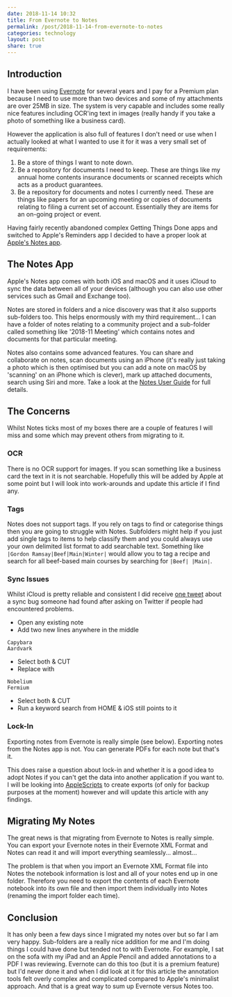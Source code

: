 ```yaml
---
date: 2018-11-14 10:32
title: From Evernote to Notes
permalink: /post/2018-11-14-from-evernote-to-notes
categories: technology
layout: post
share: true
---
```


## Introduction
I have been using [Evernote](https://www.evernote.com) for several years and I pay for a Premium plan because I need to use more than two devices and some of my attachments are over 25MB in size. The system is very capable and includes some really nice features including OCR'ing text in images (really handy if you take a photo of something like a business card).

However the application is also full of features I don't need or use when I actually looked at what I wanted to use it for it was a very small set of requirements:

1. Be a store of things I want to note down.
2. Be a repository for documents I need to keep. These are things like my annual home contents insurance documents or scanned receipts which acts as a product guarantees.
3. Be a repository for documents and notes I currently need. These are things like papers for an upcoming meeting or copies of documents relating to filing a current set of account. Essentially they are items for an on-going project or event.

Having fairly recently abandoned complex Getting Things Done apps and switched to Apple's Reminders app I decided to have a proper look at [Apple's Notes app](https://support.apple.com/en-gb/guide/notes/welcome/mac).

## The Notes App
Apple's Notes app comes with both iOS and macOS and it uses iCloud to sync the data between all of your devices (although you can also use other services such as Gmail and Exchange too).

Notes are stored in folders and a nice discovery was that it also supports sub-folders too. This helps enormously with my third requirement... I can have a folder of notes relating to a community project and a sub-folder called something like '2018-11 Meeting' which contains notes and documents for that particular meeting.

Notes also contains some advanced features. You can share and collaborate on notes, scan documents using an iPhone (it's really just taking a photo which is then optimised but you can add a note on macOS by 'scanning' on an iPhone which is clever), mark up attached documents, search using Siri and more. Take a look at the [Notes User Guide](https://support.apple.com/en-gb/guide/notes/welcome/mac) for full details.

## The Concerns
Whilst Notes ticks most of my boxes there are a couple of features I will miss and some which may prevent others from migrating to it.

### OCR

There is no OCR support for images. If you scan something like a business card the text in it is not searchable. Hopefully this will be added by Apple at some point but I will look into work-arounds and update this article if I find any.

### Tags

Notes does not support tags. If you rely on tags to find or categorise things then you are going to struggle with Notes. Subfolders might help if you just add single tags to items to help classify them and you could always use your own delimited list format to add searchable text. Something like `|Gordon Ramsay|Beef|Main|Winter|` would allow you to tag a recipe and search for all beef-based main courses by searching for `|Beef| |Main|`.

### Sync Issues

Whilst iCloud is pretty reliable and consistent I did receive [one tweet](https://twitter.com/varunorcv/status/1061491617603842049) about a sync bug someone had found after asking on Twitter if people had encountered problems.

* Open any existing note
* Add two new lines anywhere in the middle

```
Capybara
Aardvark
```

* Select both & CUT
* Replace with

```
Nobelium
Fermium
```

* Select both & CUT
* Run a keyword search from HOME & iOS still points to it

### Lock-In

Exporting notes from Evernote is really simple (see below). Exporting notes from the Notes app is not. You can generate PDFs for each note but that's it.

This does raise a question about lock-in and whether it is a good idea to adopt Notes if you can't get the data into another application if you want to. I will be looking into [AppleScripts](https://en.wikipedia.org/wiki/AppleScript) to create exports (of only for backup purposes at the moment) however and will update this article with any findings.

## Migrating My Notes
The great news is that migrating from Evernote to Notes is really simple. You can export your Evernote notes in their Evernote XML Format and Notes can read it and will import everything seamlessly... almost...

The problem is that when you import an Evernote XML Format file into Notes the notebook information is lost and all of your notes end up in one folder. Therefore you need to export the contents of each Evernote notebook into its own file and then import them individually into Notes (renaming the import folder each time).

## Conclusion
It has only been a few days since I migrated my notes over but so far I am very happy. Sub-folders are a really nice addition for me and I'm doing things I could have done but tended not to with Evernote. For example, I sat on the sofa with my iPad and an Apple Pencil and added annotations to a PDF I was reviewing. Evernote can do this too (but it is a premium feature) but I'd never done it and when I did look at it for this article the annotation tools felt overly complex and complicated compared to Apple's minimalist approach. And that is a great way to sum up Evernote versus Notes too.